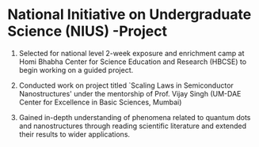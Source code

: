 # National Initiative on Undergraduate Science (NIUS) -Project
1. Selected for national level 2-week exposure and enrichment camp at Homi Bhabha Center for Science Education and Research (HBCSE) to begin working on a guided project. 

2. Conducted work on project titled `Scaling Laws in Semiconductor Nanostructures' under the mentorship of Prof. Vijay Singh (UM-DAE Center for Excellence in Basic Sciences, Mumbai) 

3. Gained in-depth understanding of phenomena related to quantum dots and nanostructures through reading scientific literature and extended their results to wider applications. 
